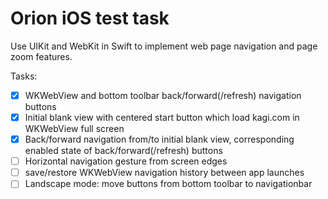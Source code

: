 # Orion iOS test task

Use UIKit and WebKit in Swift to implement web page navigation and page zoom features.

Tasks:

- [x] WKWebView and bottom toolbar back/forward(/refresh) navigation buttons
- [x] Initial blank view with centered start button which load kagi.com in WKWebView full screen
- [x] Back/forward navigation from/to initial blank view, corresponding enabled state of back/forward(/refresh) buttons
- [ ] Horizontal navigation gesture from screen edges
- [ ] save/restore WKWebView navigation history between app launches
- [ ] Landscape mode: move buttons from bottom toolbar to navigationbar
